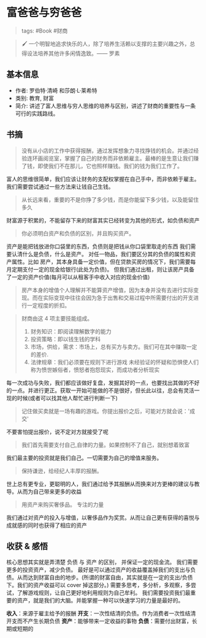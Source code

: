 # 富爸爸与穷爸爸

> tags: #Book #财商

> 🖌 一个明智地追求快乐的人，除了培养生活赖以支撑的主要兴趣之外，总得设法培养其他许多闲情逸致。—— 罗素

## 基本信息

- 作者: 罗伯特·清崎 和莎朗·L·莱希特
- 类别: 教育, 财富
- 简介: 讲述了富人思维与穷人思维的培养与区别，讲述了财商的重要性与一条可行的实践路线。

## 书摘

> 没有从小店的工作中获得报酬，通过发挥想象力寻找挣钱的机会。并通过经验连环画阅览室，掌握了自己的财务而非依赖雇主。最棒的是生意让我们赚了钱，即使我们不在那儿，它也照样赚钱。我们的钱为我们工作了。

富人的思维很简单，我们应该让财务的支配权掌握在自己手中，而非依赖于雇主。我们需要尝试通过一些方法来让钱自己生钱。

> 从长远来看，重要的不是你挣了多少钱，而是你能留下多少钱，以及能留住多久

财富源于积累的，不能留存下来的财富其实已经转变为其他的形式，如负债和资产

> 你必须明白资产和负债的区别，并且购买资产。

资产是能把钱放进你口袋里的东西，负债则是把钱从你口袋里取走的东西
我们需要认清什么是负债，什么是资产。 对任一物品，我们要区分其的负债的属性和资产属性。比如 房产，其本身具备一定价值，但在贷款买房的情况下，我们需要每月定期支付一定的现金给银行(此处为负债)。 但我们通过出租，则让该房产具备了一定的资产价值(每月可以从租客手中收入对应的现金价值)

> 房产本身的增值个人理解并不能算资产增值，因为本身并没有去进行实际变现。而在实际变现中往往会因为急于出售和交易过程中所需要付出的开支进行一定程度的折扣。

> 财商由这 4 项主要技能组成。
>
> 1. 财务知识：即阅读理解数字的能力
> 2. 投资策略：即以钱生钱的学科
> 3. 市场，供给，需求：市场上，总有买方与卖方。我们可在其中赚取一定的差价.
> 4. 法律规章：我们必须要在规则下进行游戏
>    未经验证的怀疑和恐惧使人们称为愤世嫉俗者，愤怒者抱怨现实，而成功者分析现实

每一次成功与失败，我们都应该做好复盘，发掘其好的一点，也要找出其做的不好的一点。并进行更正。获取一开始可能做的不是很好，但长此以往，总会有灵活一现的时候(或者可以找其他人帮忙进行判断一下)

> 记住做买卖就是一场有趣的游戏。你提出报价之后，可能对方就会说：'成交'

不要害怕提出报价，说不定对方就接受了呢

> 我们首先需要支付自己,自律的力量。如果控制不了自己，就别想着致富

我们最主要的投资就是我们自己。一切需要为自己的增值来服务。

> 保持谦逊，给经纪人丰厚的报酬。

世上总有更专业，更聪明的人，我们通过给予其报酬从而换来对方更棒的建议与教导。从而为自己带来更多的收益

> 用资产来购买奢侈品。 专注的力量

我们通过对资产的投入与增值，以奢侈品作为奖赏。从而让自己更有获得的喜悦与成就感的同时也获得了相应的资产

## 收获 & 感悟

核心思想其实就是弄清楚 负债 与 资产 的区别， 并保证一定的现金流。
我们需要更多的投资资产，减少负债。 最好是可以通过资产的收益覆盖掉我们的支出与负债。从而达到财富自由的地步。(所谓的财富自由，其实就是在一定的支出/负债下。我们的资产收益可以 cover 掉这部分。)
需要多思考，多分析，多观察，多尝试，了解游戏规则，让自己更好地利用规则为自己牟利。
我们需要投资我们最重要的资产，就是我们的大脑。并能掌握一种可以快速学习的力量是最好的。

**收入**：来源于雇主给予的报酬
**开支**：一次性结清的负债。作为消费者一次性结清开支而不产生长期负债
**资产**：能够带来一定收益的事物
**负债**：需要付出财富，长期或短期的
